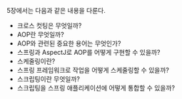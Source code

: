 5장에서는 다음과 같은 내용을 다룬다.  

* 크로스 컷팅은 무엇일까?
* AOP란 무엇일까?
* AOP와 관련된 중요한 용어는 무엇인가?
* 스프링과 AspectJ로 AOP를 어떻게 구현할 수 있을까?
* 스케줄링이란?
* 스프링 프레임워크로 작업을 어떻게 스케줄링할 수 있을까?
* 스크립팅이란 무엇일까?
* 스크립팅을 스프링 애플리케이션에 어떻게 통합할 수 있을까?
